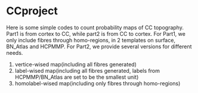 # CCproject
Here is some simple codes to count probability maps of CC topography.
Part1 is from cortex to CC, while part2 is from CC to cortex.
For Part1, we only include fibres through homo-regions, in 2 templates on surface, BN_Atlas and HCPMMP.
For Part2, we provide several versions for different needs.
  1. vertice-wised map(including all fibres generated)
  2. label-wised map(including all fibres generated, labels from HCPMMP/BN_Atlas are set to be the smallest unit)
  3. homolabel-wised map(including only fibres through homo-regions)
